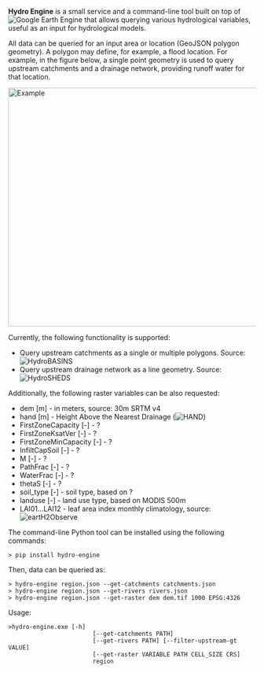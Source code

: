 **Hydro Engine** is a small service and a command-line tool built on top of ![Google Earth Engine](http://earthengine.google.com) that allows querying various hydrological variables, useful as an input for hydrological models.

All data can be queried for an input area or location (GeoJSON polygon geometry). A polygon may define, for example, a flood location. For example, in the figure below, a single point geometry is used to query upstream catchments and a drainage network, providing runoff water for that location.

<img src="https://github.com/Deltares/hydro-engine/blob/master/docs/example_query.png?raw=true" alt="Example" width="626" height="485">

Currently, the following functionality is supported:

* Query upstream catchments as a single or multiple polygons. Source: ![HydroBASINS](http://www.hydrosheds.org/page/hydrobasins)
* Query upstream drainage network as a line geometry. Source: ![HydroSHEDS](http://hydrosheds.org)

Additionally, the following raster variables can be also requested:

* dem [m] - in meters, source: 30m SRTM v4
* hand [m] - Height Above the Nearest Drainage (![HAND](http://global-hand.appspot.com))
* FirstZoneCapacity [-] - ?
* FirstZoneKsatVer [-] - ?
* FirstZoneMinCapacity [-] - ?
* InfiltCapSoil [-] - ?
* M [-] - ?
* PathFrac [-] - ?
* WaterFrac [-] - ?
* thetaS [-] - ?
* soil_type [-] - soil type, based on ?
* landuse [-] - land use type, based on MODIS 500m
* LAI01...LAI12 - leaf area index monthly climatology, source: ![eartH2Observe](http://www.earth2observe.eu/)

The command-line Python tool can be installed using the following commands:
```
> pip install hydro-engine
```

Then, data can be queried as:
```
> hydro-engine region.json --get-catchments catchments.json
> hydro-engine region.json --get-rivers rivers.json
> hydro-engine region.json --get-raster dem dem.tif 1000 EPSG:4326
```

Usage:

```
>hydro-engine.exe [-h]
                        [--get-catchments PATH]
                        [--get-rivers PATH] [--filter-upstream-gt VALUE]
                        [--get-raster VARIABLE PATH CELL_SIZE CRS]
                        region
```
